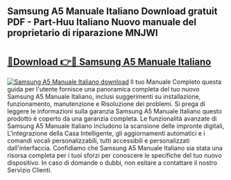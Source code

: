 ## Samsung A5 Manuale Italiano Download gratuit PDF - Part-Huu Italiano Nuovo manuale del proprietario di riparazione MNJWl

# <h2><a href="http://dfbezl.blite.top/?on=Samsung+A5+Manuale+Italiano">🔗Download 👉🔴 Samsung A5 Manuale Italiano</a></h2>

[![Samsung A5 Manuale Italiano download](https://i.imgur.com/lujVjoI.png)](http://dfbezl.blite.top/?on=Samsung+A5+Manuale+Italiano)
Il tuo Manuale Completo questa guida per l'utente fornisce una panoramica completa del tuo nuovo Samsung A5 Manuale Italiano, inclusi suggerimenti su installazione, funzionamento, manutenzione e Risoluzione dei problemi. Si prega di leggere le informazioni sulla garanzia Samsung A5 Manuale Italiano questo prodotto è coperto da una garanzia completa. Le funzionalità avanzate di Samsung A5 Manuale Italiano includono la scansione delle impronte digitali, L'integrazione della Casa Intelligente, gli aggiornamenti automatici e i comandi vocali personalizzabili, tutti accessibili e personalizzati dall'interfaccia. Confidiamo che Samsung A5 Manuale Italiano sia stata una risorsa completa per i tuoi sforzi per conoscere le specifiche del tuo nuovo dispositivo. In caso di domande o dubbi, non esitare a contattare il nostro Servizio Clienti.
